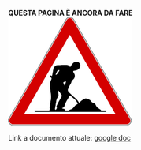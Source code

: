 **QUESTA PAGINA È ANCORA DA FARE**  
![Lavori in corso](../../img/lavori_in_corso.png)

Link a documento attuale: [google doc](https://docs.google.com/document/d/13tApuO9T-4HDECwi0qxQwOSvURLjP4EeCag1gIhYAMQ/edit#heading=h.3rgvsfh37peb)
